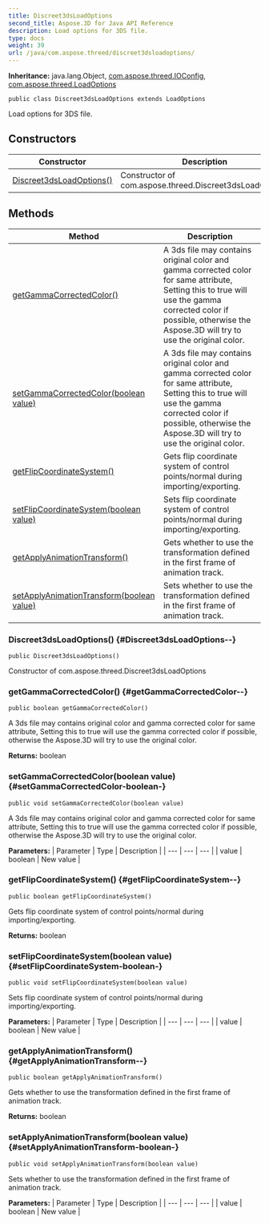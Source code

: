 ```yaml
---
title: Discreet3dsLoadOptions
second_title: Aspose.3D for Java API Reference
description: Load options for 3DS file.
type: docs
weight: 39
url: /java/com.aspose.threed/discreet3dsloadoptions/
---
```


**Inheritance:**
java.lang.Object, [com.aspose.threed.IOConfig](../../com.aspose.threed/ioconfig), [com.aspose.threed.LoadOptions](../../com.aspose.threed/loadoptions)
```
public class Discreet3dsLoadOptions extends LoadOptions
```

Load options for 3DS file.
## Constructors

| Constructor | Description |
| --- | --- |
| [Discreet3dsLoadOptions()](#Discreet3dsLoadOptions--) | Constructor of com.aspose.threed.Discreet3dsLoadOptions |
## Methods

| Method | Description |
| --- | --- |
| [getGammaCorrectedColor()](#getGammaCorrectedColor--) | A 3ds file may contains original color and gamma corrected color for same attribute, Setting this to true will use the gamma corrected color if possible, otherwise the Aspose.3D will try to use the original color. |
| [setGammaCorrectedColor(boolean value)](#setGammaCorrectedColor-boolean-) | A 3ds file may contains original color and gamma corrected color for same attribute, Setting this to true will use the gamma corrected color if possible, otherwise the Aspose.3D will try to use the original color. |
| [getFlipCoordinateSystem()](#getFlipCoordinateSystem--) | Gets flip coordinate system of control points/normal during importing/exporting. |
| [setFlipCoordinateSystem(boolean value)](#setFlipCoordinateSystem-boolean-) | Sets flip coordinate system of control points/normal during importing/exporting. |
| [getApplyAnimationTransform()](#getApplyAnimationTransform--) | Gets whether to use the transformation defined in the first frame of animation track. |
| [setApplyAnimationTransform(boolean value)](#setApplyAnimationTransform-boolean-) | Sets whether to use the transformation defined in the first frame of animation track. |
### Discreet3dsLoadOptions() {#Discreet3dsLoadOptions--}
```
public Discreet3dsLoadOptions()
```


Constructor of com.aspose.threed.Discreet3dsLoadOptions

### getGammaCorrectedColor() {#getGammaCorrectedColor--}
```
public boolean getGammaCorrectedColor()
```


A 3ds file may contains original color and gamma corrected color for same attribute, Setting this to true will use the gamma corrected color if possible, otherwise the Aspose.3D will try to use the original color.

**Returns:**
boolean
### setGammaCorrectedColor(boolean value) {#setGammaCorrectedColor-boolean-}
```
public void setGammaCorrectedColor(boolean value)
```


A 3ds file may contains original color and gamma corrected color for same attribute, Setting this to true will use the gamma corrected color if possible, otherwise the Aspose.3D will try to use the original color.

**Parameters:**
| Parameter | Type | Description |
| --- | --- | --- |
| value | boolean | New value |

### getFlipCoordinateSystem() {#getFlipCoordinateSystem--}
```
public boolean getFlipCoordinateSystem()
```


Gets flip coordinate system of control points/normal during importing/exporting.

**Returns:**
boolean
### setFlipCoordinateSystem(boolean value) {#setFlipCoordinateSystem-boolean-}
```
public void setFlipCoordinateSystem(boolean value)
```


Sets flip coordinate system of control points/normal during importing/exporting.

**Parameters:**
| Parameter | Type | Description |
| --- | --- | --- |
| value | boolean | New value |

### getApplyAnimationTransform() {#getApplyAnimationTransform--}
```
public boolean getApplyAnimationTransform()
```


Gets whether to use the transformation defined in the first frame of animation track.

**Returns:**
boolean
### setApplyAnimationTransform(boolean value) {#setApplyAnimationTransform-boolean-}
```
public void setApplyAnimationTransform(boolean value)
```


Sets whether to use the transformation defined in the first frame of animation track.

**Parameters:**
| Parameter | Type | Description |
| --- | --- | --- |
| value | boolean | New value |

